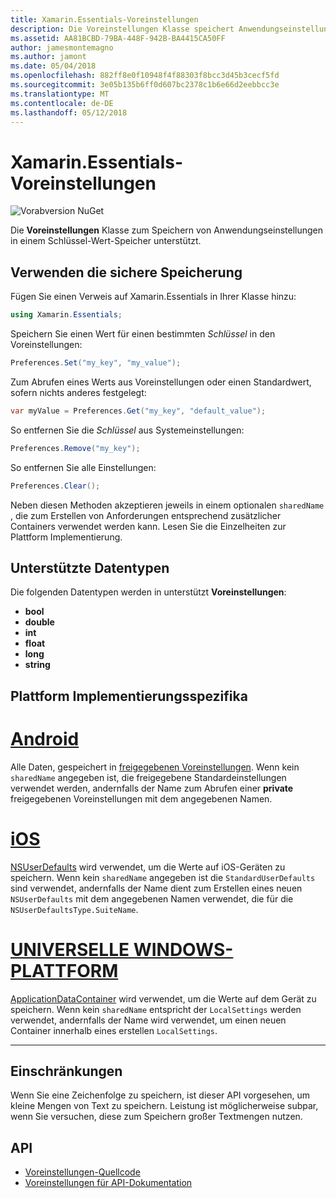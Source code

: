 ```yaml
---
title: Xamarin.Essentials-Voreinstellungen
description: Die Voreinstellungen Klasse speichert Anwendungseinstellungen in einem Schlüssel-Wert-Speicher.
ms.assetid: AA81BCBD-79BA-448F-942B-BA4415CA50FF
author: jamesmontemagno
ms.author: jamont
ms.date: 05/04/2018
ms.openlocfilehash: 882ff8e0f10948f4f88303f8bcc3d45b3cecf5fd
ms.sourcegitcommit: 3e05b135b6ff0d607bc2378c1b6e66d2eebbcc3e
ms.translationtype: MT
ms.contentlocale: de-DE
ms.lasthandoff: 05/12/2018
---
```

# <a name="xamarinessentials-preferences"></a>Xamarin.Essentials-Voreinstellungen

![Vorabversion NuGet](~/media/shared/pre-release.png)

Die **Voreinstellungen** Klasse zum Speichern von Anwendungseinstellungen in einem Schlüssel-Wert-Speicher unterstützt.

## <a name="using-secure-storage"></a>Verwenden die sichere Speicherung

Fügen Sie einen Verweis auf Xamarin.Essentials in Ihrer Klasse hinzu:

```csharp
using Xamarin.Essentials;
```

Speichern Sie einen Wert für einen bestimmten _Schlüssel_ in den Voreinstellungen:

```csharp
Preferences.Set("my_key", "my_value");
```

Zum Abrufen eines Werts aus Voreinstellungen oder einen Standardwert, sofern nichts anderes festgelegt:

```csharp
var myValue = Preferences.Get("my_key", "default_value");
```

So entfernen Sie die _Schlüssel_ aus Systemeinstellungen:

```csharp
Preferences.Remove("my_key");
```

So entfernen Sie alle Einstellungen:

```csharp
Preferences.Clear();
```

Neben diesen Methoden akzeptieren jeweils in einem optionalen `sharedName` , die zum Erstellen von Anforderungen entsprechend zusätzlicher Containers verwendet werden kann. Lesen Sie die Einzelheiten zur Plattform Implementierung.

## <a name="supported-data-types"></a>Unterstützte Datentypen

Die folgenden Datentypen werden in unterstützt **Voreinstellungen**:

- **bool**
- **double**
- **int**
- **float**
- **long**
- **string**

## <a name="platform-implementation-specifics"></a>Plattform Implementierungsspezifika

# <a name="androidtabandroid"></a>[Android](#tab/android)

Alle Daten, gespeichert in [freigegebenen Voreinstellungen](https://developer.android.com/training/data-storage/shared-preferences.html). Wenn kein `sharedName` angegeben ist, die freigegebene Standardeinstellungen verwendet werden, andernfalls der Name zum Abrufen einer **private** freigegebenen Voreinstellungen mit dem angegebenen Namen.

# <a name="iostabios"></a>[iOS](#tab/ios)

[NSUserDefaults](https://docs.microsoft.com/en-us/xamarin/ios/app-fundamentals/user-defaults) wird verwendet, um die Werte auf iOS-Geräten zu speichern. Wenn kein `sharedName` angegeben ist die `StandardUserDefaults` sind verwendet, andernfalls der Name dient zum Erstellen eines neuen `NSUserDefaults` mit dem angegebenen Namen verwendet, die für die `NSUserDefaultsType.SuiteName`.

# <a name="uwptabuwp"></a>[UNIVERSELLE WINDOWS-PLATTFORM](#tab/uwp)

[ApplicationDataContainer](https://docs.microsoft.com/en-us/uwp/api/windows.storage.applicationdatacontainer) wird verwendet, um die Werte auf dem Gerät zu speichern. Wenn kein `sharedName` entspricht der `LocalSettings` werden verwendet, andernfalls der Name wird verwendet, um einen neuen Container innerhalb eines erstellen `LocalSettings`.

--------------

## <a name="limitations"></a>Einschränkungen

Wenn Sie eine Zeichenfolge zu speichern, ist dieser API vorgesehen, um kleine Mengen von Text zu speichern.  Leistung ist möglicherweise subpar, wenn Sie versuchen, diese zum Speichern großer Textmengen nutzen.

## <a name="api"></a>API

- [Voreinstellungen-Quellcode](https://github.com/xamarin/Essentials/tree/master/Xamarin.Essentials/Preferences)
- [Voreinstellungen für API-Dokumentation](xref:Xamarin.Essentials.Preferences)
